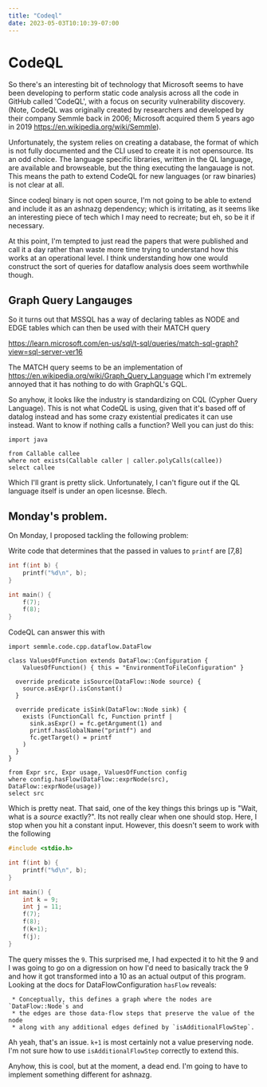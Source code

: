 ```yaml
---
title: "Codeql"
date: 2023-05-03T10:10:39-07:00
---
```


# CodeQL
So there's an interesting bit of technology that Microsoft seems to have been developing to
perform static code analysis across all the code in GitHub called 'CodeQL', with a focus
on security vulnerability discovery. (Note, CodeQL was originally created by researchers
and developed by their company Semmle back in 2006; Microsoft acquired them 5 years ago in
2019 https://en.wikipedia.org/wiki/Semmle).

Unfortunately, the system relies on creating a database, the format of which is not fully
documented and the CLI used to create it is not opensource. Its an odd choice. The
language specific libraries, written in the QL language, are available and browseable, but the thing
executing the langauage is not. This means the path to extend CodeQL for new languages (or raw
binaries) is not clear at all.

Since codeql binary is not open source, I'm not going to be able to extend and include it as an ashnazg
dependency; which is irritating, as it seems like an interesting piece of tech which I may
need to recreate; but eh, so be it if necessary.

At this point, I'm tempted to just read the papers that were published and call it a day rather
than waste more time trying to understand how this works at an operational level. I think understanding
how one would construct the sort of queries for dataflow analysis does seem worthwhile though.

## Graph Query Langauges
So it turns out that MSSQL has a way of declaring tables as NODE and EDGE tables which can
then be used with their MATCH query

https://learn.microsoft.com/en-us/sql/t-sql/queries/match-sql-graph?view=sql-server-ver16

The MATCH query seems to be an implementation of https://en.wikipedia.org/wiki/Graph_Query_Language
which I'm extremely annoyed that it has nothing to do with GraphQL's GQL.

So anyhow, it looks like the industry is standardizing on CQL (Cypher Query Language). This is
not what CodeQL is using, given that it's based off of datalog instead and has some crazy
existential predicates it can use instead. Want to know if nothing calls a function? Well you
can just do this:

```codeql
import java

from Callable callee
where not exists(Callable caller | caller.polyCalls(callee))
select callee
```

Which I'll grant is pretty slick. Unfortunately, I can't figure out if the QL language itself
is under an open licesnse. Blech.

## Monday's problem.
On Monday, I proposed tackling the following problem:

Write code that determines that the passed in values to `printf` are [7,8]
```c
int f(int b) {
    printf("%d\n", b);
}

int main() {
    f(7);
    f(8);
}
```

CodeQL can answer this with

```codeql
import semmle.code.cpp.dataflow.DataFlow

class ValuesOfFunction extends DataFlow::Configuration {
    ValuesOfFunction() { this = "EnvironmentToFileConfiguration" }

  override predicate isSource(DataFlow::Node source) {
    source.asExpr().isConstant()
  }

  override predicate isSink(DataFlow::Node sink) {
    exists (FunctionCall fc, Function printf |
      sink.asExpr() = fc.getArgument(1) and
      printf.hasGlobalName("printf") and
      fc.getTarget() = printf
    )
  }
}

from Expr src, Expr usage, ValuesOfFunction config
where config.hasFlow(DataFlow::exprNode(src), DataFlow::exprNode(usage))
select src
```

Which is pretty neat. That said, one of the key things this brings up is "Wait, what is a *source* exactly?".
Its not really clear when one should stop. Here, I stop when you hit a constant input. However, this doesn't
seem to work with the following

```c
#include <stdio.h>

int f(int b) {
    printf("%d\n", b);
}

int main() {
    int k = 9;
    int j = 11;
    f(7);
    f(8);
    f(k+1);
    f(j);
}
```

The query misses the `9`. This surprised me, I had expected it to hit the 9 and I was going to go on a
digression on how I'd need to basically track the 9 and how it got transformed into a 10 as an actual
output of this program. Looking at the docs for DataFlowConfiguration `hasFlow` reveals:

```codeql
 * Conceptually, this defines a graph where the nodes are `DataFlow::Node`s and
 * the edges are those data-flow steps that preserve the value of the node
 * along with any additional edges defined by `isAdditionalFlowStep`.
```

Ah yeah, that's an issue. `k+1` is most certainly not a value preserving node. I'm not sure how to
use `isAdditionalFlowStep` correctly to extend this. 

Anyhow, this is cool, but at the moment, a dead end. I'm going to have to implement something different
for ashnazg.
